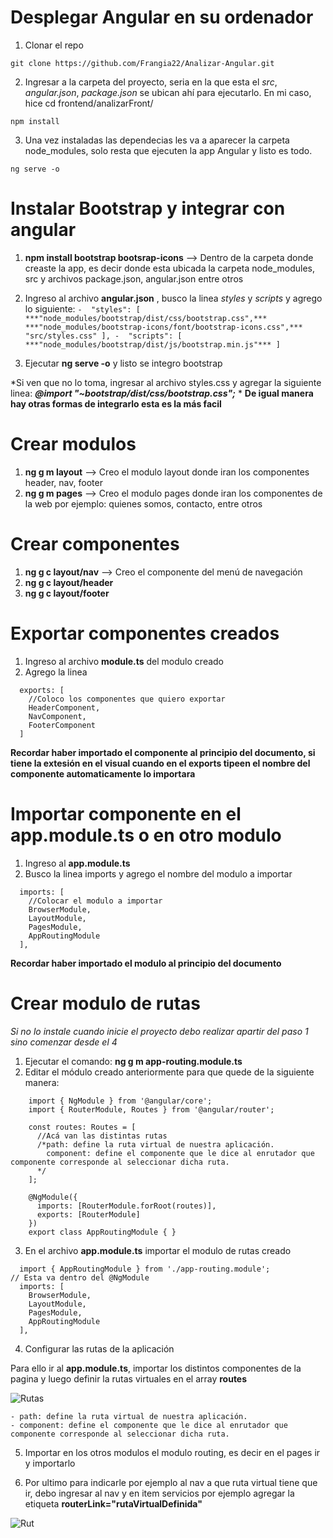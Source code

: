 # Desplegar Angular en su ordenador
1. Clonar el repo
``` 
git clone https://github.com/Frangia22/Analizar-Angular.git
```
2. Ingresar a la carpeta del proyecto, seria en la que esta el *src*, *angular.json*, *package.json* se ubican ahí para ejecutarlo. En mi caso, hice cd frontend/analizarFront/
```
npm install
```
3. Una vez instaladas las dependecias les va a aparecer la carpeta node_modules, solo resta que ejecuten la app Angular y listo es todo.
```
ng serve -o
```




# Instalar Bootstrap y integrar con angular

1. **npm install bootstrap bootsrap-icons** --> Dentro de la carpeta donde creaste la app, es decir donde esta ubicada la carpeta node_modules, src y archivos package.json, angular.json entre otros

2. Ingreso al archivo **angular.json** , busco la linea *styles* y *scripts* y agrego lo siguiente:
          ```
          -  "styles": [
              ***"node_modules/bootstrap/dist/css/bootstrap.css",***
              ***"node_modules/bootstrap-icons/font/bootstrap-icons.css",***
              "src/styles.css"
            ],
          -  "scripts": [
              ***"node_modules/bootstrap/dist/js/bootstrap.min.js"***
            ]
            ```
3. Ejecutar **ng serve -o** y listo se integro bootstrap


*Si ven que no lo toma, ingresar al archivo styles.css y agregar la siguiente linea: ***@import "~bootstrap/dist/css/bootstrap.css";*** *
**De igual manera hay otras formas de integrarlo esta es la más facil**

# Crear modulos
1. **ng g m layout** --> Creo el modulo layout donde iran los componentes header, nav, footer
2.  **ng g m pages** --> Creo el modulo pages donde iran los componentes de la web por ejemplo: quienes somos, contacto, entre otros

# Crear componentes
1. **ng g c layout/nav** --> Creo el componente del menú de navegación
2. **ng g c layout/header**
3. **ng g c layout/footer**

# Exportar componentes creados

1. Ingreso al archivo **module.ts** del modulo creado
2. Agrego la linea
``` 
  exports: [
    //Coloco los componentes que quiero exportar
    HeaderComponent,
    NavComponent,
    FooterComponent
  ]
```
**Recordar haber importado el componente al principio del documento, si tiene la extesión en el visual cuando en el exports tipeen el nombre del componente automaticamente lo importara**

# Importar componente en el app.module.ts o en otro modulo

1. Ingreso al **app.module.ts**
2. Busco la linea imports y agrego el nombre del modulo a importar
``` 
  imports: [
    //Colocar el modulo a importar
    BrowserModule,
    LayoutModule,
    PagesModule,
    AppRoutingModule
  ],
```
**Recordar haber importado el modulo al principio del documento**

# Crear modulo de rutas

*Si no lo instale cuando inicie el proyecto debo realizar apartir del paso 1 sino comenzar desde el 4*
1. Ejecutar el comando: **ng g m app-routing.module.ts**
2. Editar el módulo creado anteriormente para que quede de la siguiente manera:

``` 
    import { NgModule } from '@angular/core';
    import { RouterModule, Routes } from '@angular/router';

    const routes: Routes = [
      //Acá van las distintas rutas
      /*path: define la ruta virtual de nuestra aplicación.
        component: define el componente que le dice al enrutador que componente corresponde al seleccionar dicha ruta.
      */
    ];

    @NgModule({
      imports: [RouterModule.forRoot(routes)],
      exports: [RouterModule]
    })
    export class AppRoutingModule { }
``` 
3. En el archivo **app.module.ts** importar el modulo de rutas creado
```
  import { AppRoutingModule } from './app-routing.module';
// Esta va dentro del @NgModule
  imports: [
    BrowserModule,
    LayoutModule,
    PagesModule,
    AppRoutingModule
  ],
```

4. Configurar las rutas de la aplicación

Para ello ir al **app.module.ts**, importar los distintos componentes de la pagina y luego definir la rutas virtuales en el array **routes**

![Rutas](https://acceso.ispc.edu.ar/pluginfile.php/96386/mod_book/chapter/6082/image%20%2833%29.png)

```
- path: define la ruta virtual de nuestra aplicación.
- component: define el componente que le dice al enrutador que componente corresponde al seleccionar dicha ruta.
```

5. Importar en los otros modulos el modulo routing, es decir en el pages ir y importarlo

6. Por ultimo para indicarle por ejemplo al nav a que ruta virtual tiene que ir, debo ingresar al nav y en item servicios por ejemplo agregar la etiqueta **routerLink="rutaVirtualDefinida"**

![Rut](https://acceso.ispc.edu.ar/pluginfile.php/96386/mod_book/chapter/6082/image%20%2837%29.png)